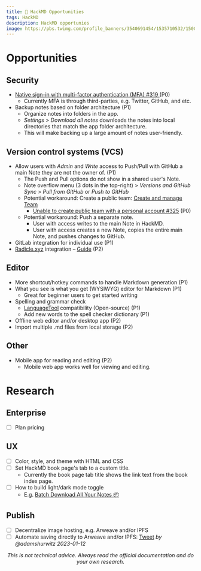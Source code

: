 ```yaml
---
title: 📄 HackMD Opportunities
tags: HackMD
description: HackMD opportunies
image: https://pbs.twimg.com/profile_banners/3540691454/1535710532/1500x500
---
```


Opportunities
===

## Security

- [ Native sign-in with multi-factor authentication (MFA) #319 ](https://github.com/hackmdio/hackmd-io-issues/issues/319) (P0)
    - Currently MFA is through third-parties, e.g. Twitter, GitHub, and etc.
- Backup notes based on folder architecture (P1)
    - Organize notes into folders in the app. 
    - *Settings* > *Download all notes* downloads the notes into local directories that match the app folder architecture.
    - This will make backing up a large amount of notes  user-friendly.

## Version control systems (VCS)

- Allow users with *Admin* and *Write* access to Push/Pull with GitHub a main Note they are not the owner of. (P1)
    - The Push and Pull options do not show in a shared user's Note.
    - Note overflow menu (3 dots in the top-right) > *Versions and GitHub Sync* > *Pull from GitHub* or *Push to GitHub*
    - Potential workaround: Create a public team: [Create and manage Team](https://hackmd.io/@docs/create-and-manage-team)
        - [Unable to create public team with a personal account #325](https://github.com/hackmdio/hackmd-io-issues/issues/325) (P0)
    - Potential workaround: Push a separate note.
        - User with access writes to the main Note in HackMD.
        - User with access creates a new Note, copies the entire main Note, and pushes changes to GitHub.
- GitLab integration for individual use (P1)
- [Radicle.xyz](https://radicle.xyz) integration – [Guide](https://docs.google.com/document/d/1_1h1C7IlcHJeRDy72E2ycb7br3lumpU631rN9CMpm8E/edit#heading=h.rprz9yqw2qqg) (P2)

## Editor

- More shortcut/hotkey commands to handle Markdown generation (P1)
- What you see is what you get (WYSIWYG) editor for Markdown (P1)
    - Great for beginner users to get started writing
- Spelling and grammar check
    - [LanguageTool](https://languagetool.org/) compatibility (Open-source) (P1)
    - Add new words to the spell checker dictionary (P1)
- Offline web editor and/or desktop app (P2)
- Import multiple .md files from local storage (P2)

## Other

- Mobile app for reading and editing (P2)
    - Mobile web app works well for viewing and editing.

# Research

## Enterprise

- [ ] Plan pricing

## UX
- [ ] Color, style, and theme with HTML and CSS
- [ ] Set HackMD book page's tab to a custom title.
    - Currently the book page tab title shows the link text from the book index page.
- [ ] How to build light/dark mode toggle
    - E.g. [Batch Download All Your Notes :package:](https://blog.hackmd.io/blog/2019/02/27/batch-download-all-your-notes)

## Publish

- [ ] Decentralize image hosting, e.g. Arweave and/or IPFS
- [ ] Automate saving directly to Arweave and/or IPFS: [Tweet](https://twitter.com/adamshurwitz/status/1613635255591702536) _by @adamshurwitz 2023-01-12_

<p style="text-align: center; font-style: italic">This is not technical advice. Always read the official documentation and do your own research.</p>